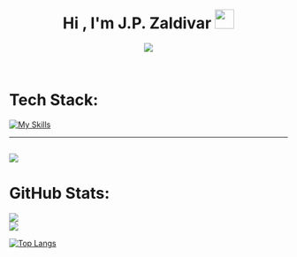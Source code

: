 
<h1 align="center"><b>Hi , I'm J.P. Zaldivar </b><img src="https://media.giphy.com/media/hvRJCLFzcasrR4ia7z/giphy.gif" width="35"></h1>

<p align="center">
  <a href="https://github.com/0J0P0"><img src="https://readme-typing-svg.herokuapp.com?font=Time+New+Roman&color=48C9B0&size=25&center=true&vCenter=true&width=600&height=100&lines=Studying+Data+Science+and+Engineering+at+UPC;And+student+at+42+Barcelona+School"></a>
</p>



<br>

# Tech Stack:
[![My Skills](https://skillicons.dev/icons?i=aws,bash,c,cpp,cmake,latex,linux,md,matlab,postgres,py,r,vscode)](https://skillicons.dev)

---
[![](https://visitcount.itsvg.in/api?id=0J0P0&label=Profile%20Views&color=0&icon=5&pretty=false)](https://github.com/0J0P0#)
---

# GitHub Stats:
![](https://github-readme-stats.vercel.app/api?username=0J0P0&theme=gotham&hide_border=true&include_all_commits=true&count_private=false)<br/>
![](https://github-readme-streak-stats.herokuapp.com/?user=0J0P0&theme=gotham&hide_border=true)<br/>

[![Top Langs](https://github-readme-stats.vercel.app/api/top-langs/?username=0J0P0&hide_progress=false&langs_count=6&layout=compact&size_weight=0.5&count_weight=0.5&theme=gotham&hide_border=true&)](https://github.com/anuraghazra/github-readme-stats)
